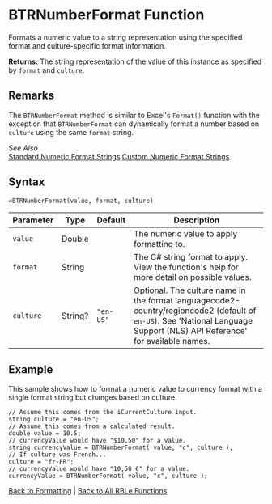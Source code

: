 # BTRNumberFormat Function

Formats a numeric value to a string representation using the specified format and culture-specific format information.

**Returns:** The string representation of the value of this instance as specified by `format` and `culture`.
## Remarks

The `BTRNumberFormat` method is similar to Excel's `Format()` function with the exception that `BTRNumberFormat` can dynamically format a number based on `culture` using the same `format` string.  
  
*See Also*  
[Standard Numeric Format Strings](http://msdn.microsoft.com/en-us/library/dwhawy9k(v=vs.110).aspx)  
[Custom Numeric Format Strings](http://msdn.microsoft.com/en-us/library/0c899ak8(v=vs.110).aspx)
## Syntax

```excel
=BTRNumberFormat(value, format, culture)
```

Parameter | Type | Default | Description
---|---|---|---
`value` | Double |  | The numeric value to apply formatting to.
`format` | String |  | The C# string format to apply.  View the function's help for more detail on possible values.
`culture` | String? | `"en-US"` | Optional.  The culture name in the format languagecode2-country/regioncode2 (default of `en-US`).  See 'National Language Support (NLS) API Reference' for available names.

## Example

This sample shows how to format a numeric value to currency format with a single format string but changes based on culture.

```
// Assume this comes from the iCurrentCulture input.
string culture = "en-US";
// Assume this comes from a calculated result.
double value = 10.5;
// currencyValue would have "$10.50" for a value.
string currencyValue = BTRNumberFormat( value, "c", culture );
// If culture was French...
culture = "fr-FR";
// currencyValue would have "10,50 €" for a value.
currencyValue = BTRNumberFormat( value, "c", culture );
```
[Back to Formatting](RBLeFormatting.md) | [Back to All RBLe Functions](RBLe.md#function-documentation)